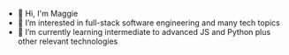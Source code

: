 - 👋 Hi, I'm Maggie
- 👀 I’m interested in full-stack software engineering and many tech topics
- 🌱 I’m currently learning intermediate to advanced JS and Python plus other relevant technologies


<!---
- 💞️ I’m looking to collaborate on ...
- 📫 How to reach me ...
marhiefi/marhiefi is a ✨ special ✨ repository because its `README.md` (this file) appears on your GitHub profile.
You can click the Preview link to take a look at your changes.
--->
